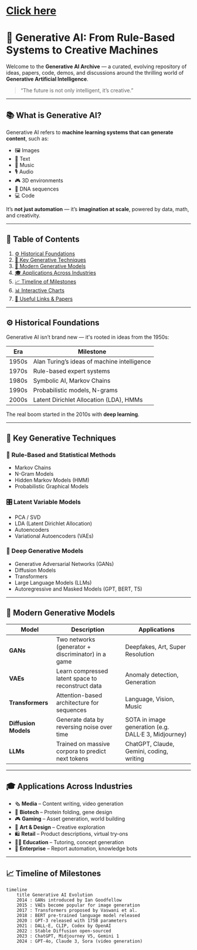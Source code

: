 # [Click here](https://gghimire2041.github.io/generative-AI) 


# 🎨 Generative AI: From Rule-Based Systems to Creative Machines

Welcome to the **Generative AI Archive** — a curated, evolving repository of ideas, papers, code, demos, and discussions around the thrilling world of **Generative Artificial Intelligence**.

> “The future is not only intelligent, it’s creative.”

---

## 📚 What is Generative AI?

Generative AI refers to **machine learning systems that can generate content**, such as:
- 🖼️ Images
- 📝 Text
- 🎵 Music
- 🎙️ Audio
- 🎮 3D environments
- 🧬 DNA sequences
- 💻 Code

It’s **not just automation** — it’s **imagination at scale**, powered by data, math, and creativity.

---

## 🧭 Table of Contents

1. [⚙️ Historical Foundations](#️️⚙️-historical-foundations)
2. [🧠 Key Generative Techniques](#🧠-key-generative-techniques)
3. [🚀 Modern Generative Models](#🚀-modern-generative-models)
4. [🎓 Applications Across Industries](#🎓-applications-across-industries)
5. [📈 Timeline of Milestones](#📈-timeline-of-milestones)
6. [📊 Interactive Charts](#📊-interactive-charts)
7. [📎 Useful Links & Papers](#📎-useful-links--papers)

---

## ⚙️ Historical Foundations

Generative AI isn’t brand new — it's rooted in ideas from the 1950s:

| Era | Milestone |
|-----|-----------|
| 1950s | Alan Turing’s ideas of machine intelligence |
| 1970s | Rule-based expert systems |
| 1980s | Symbolic AI, Markov Chains |
| 1990s | Probabilistic models, N-grams |
| 2000s | Latent Dirichlet Allocation (LDA), HMMs |

The real boom started in the 2010s with **deep learning**.

---

## 🧠 Key Generative Techniques

### 🧮 Rule-Based and Statistical Methods
- Markov Chains
- N-Gram Models
- Hidden Markov Models (HMM)
- Probabilistic Graphical Models

### 🎛️ Latent Variable Models
- PCA / SVD
- LDA (Latent Dirichlet Allocation)
- Autoencoders
- Variational Autoencoders (VAEs)

### 🤖 Deep Generative Models
- Generative Adversarial Networks (GANs)
- Diffusion Models
- Transformers
- Large Language Models (LLMs)
- Autoregressive and Masked Models (GPT, BERT, T5)

---

## 🚀 Modern Generative Models

| Model | Description | Applications |
|-------|-------------|--------------|
| **GANs** | Two networks (generator + discriminator) in a game | Deepfakes, Art, Super Resolution |
| **VAEs** | Learn compressed latent space to reconstruct data | Anomaly detection, Generation |
| **Transformers** | Attention-based architecture for sequences | Language, Vision, Music |
| **Diffusion Models** | Generate data by reversing noise over time | SOTA in image generation (e.g. DALL·E 3, Midjourney) |
| **LLMs** | Trained on massive corpora to predict next tokens | ChatGPT, Claude, Gemini, coding, writing |

---

## 🎓 Applications Across Industries

- 🗞️ **Media** – Content writing, video generation
- 🧬 **Biotech** – Protein folding, gene design
- 🎮 **Gaming** – Asset generation, world building
- 🎨 **Art & Design** – Creative exploration
- 🛍️ **Retail** – Product descriptions, virtual try-ons
- 🧑‍🏫 **Education** – Tutoring, concept generation
- 💼 **Enterprise** – Report automation, knowledge bots

---

## 📈 Timeline of Milestones

```mermaid
timeline
    title Generative AI Evolution
    2014 : GANs introduced by Ian Goodfellow
    2015 : VAEs become popular for image generation
    2017 : Transformers proposed by Vaswani et al.
    2018 : BERT pre-trained language model released
    2020 : GPT-3 released with 175B parameters
    2021 : DALL·E, CLIP, Codex by OpenAI
    2022 : Stable Diffusion open-sourced
    2023 : ChatGPT, Midjourney V5, Gemini 1
    2024 : GPT-4o, Claude 3, Sora (video generation)
